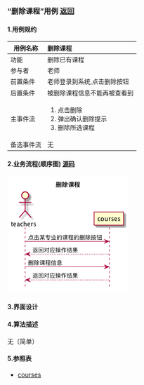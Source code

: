 ### “删除课程”用例 [返回](././README.md)

#### 1.用例规约

|用例名称|删除课程|
|-------|:-------------|
|功能|删除已有课程|
|参与者|老师|
|前置条件|老师登录到系统,点击删除按钮|
|后置条件|被删除课程信息不能再被查看到|
|主事件流|<ol><li>点击删除</li><li>弹出确认删除提示</li><li>删除所选课程</li></ol>|
|备选事件流|无|


#### 2.业务流程(顺序图) [源码](../sequence/删除课程.md)
![删除课程](/out/test6/sequence/删除课程/删除课程.png)

#### 3.界面设计

#### 4.算法描述
无（简单）

#### 5.参照表
- [courses](../数据库设计.md/#courses)